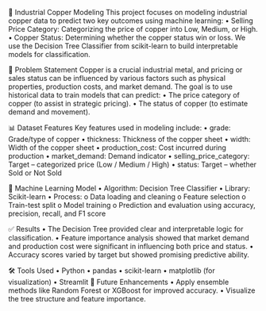 🧪 Industrial Copper Modeling 
This project focuses on modeling industrial copper data to predict two key outcomes using machine learning:
•	Selling Price Category: Categorizing the price of copper into Low, Medium, or High.
•	Copper Status: Determining whether the copper status win or loss.
We use the Decision Tree Classifier from scikit-learn to build interpretable models for classification.

📌 Problem Statement
Copper is a crucial industrial metal, and pricing or sales status can be influenced by various factors such as physical properties, production costs, and market demand. The goal is to use historical data to train models that can predict:
•	The price category of copper (to assist in strategic pricing).
•	The status of copper (to estimate demand and movement).

📊 Dataset Features
Key features used in modeling include:
•	grade: Grade/type of copper
•	thickness: Thickness of the copper sheet
•	width: Width of the copper sheet
•	production_cost: Cost incurred during production
•	market_demand: Demand indicator
•	selling_price_category: Target – categorized price (Low / Medium / High)
•	status: Target – whether Sold or Not Sold

🧠 Machine Learning Model
•	Algorithm: Decision Tree Classifier
•	Library: Scikit-learn
•	Process:
o	Data loading and cleaning
o	Feature selection
o	Train-test split
o	Model training
o	Prediction and evaluation using accuracy, precision, recall, and F1 score

✅ Results
•	The Decision Tree provided clear and interpretable logic for classification.
•	Feature importance analysis showed that market demand and production cost were significant in influencing both price and status.
•	Accuracy scores varied by target but showed promising predictive ability.

🛠️ Tools Used
•	Python
•	pandas
•	scikit-learn
•	matplotlib (for visualization)
•	Streamlit
🚀 Future Enhancements
•	Apply ensemble methods like Random Forest or XGBoost for improved accuracy.
•	Visualize the tree structure and feature importance.
